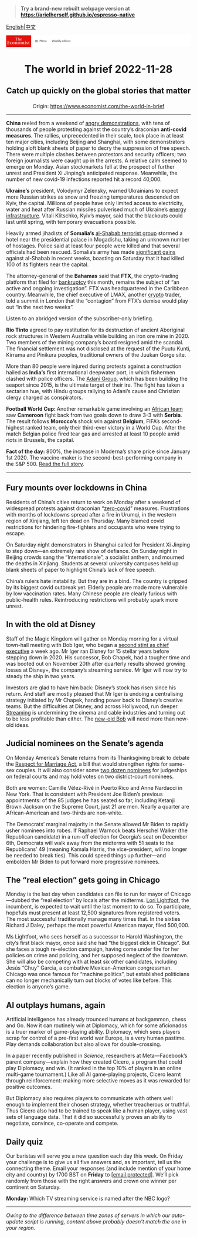 > **Try a brand-new rebuilt webpage version at https://arielherself.github.io/espresso-native**

[English](https://github.com/arielherself/espresso/blob/main/README.md)|[中文](https://github-com.translate.goog/arielherself/espresso/blob/main/README.md?_x_tr_sl=en&_x_tr_tl=zh-CN&_x_tr_hl=zh-CN&_x_tr_pto=wapp)



![The Economist](menubar.png)

# <p align="center">The world in brief 2022-11-28</p>

## <p align="center">Catch up quickly on the global stories that matter</p>

<p align="center">Origin: <a href="https://www.economist.com/the-world-in-brief">https://www.economist.com/the-world-in-brief</a><hr>

<strong>China </strong>reeled from a weekend of [angry demonstrations](https://www.economist.com/china/2022/11/27/unrest-breaks-out-across-china-as-frustration-at-lockdowns-grows), with tens of thousands of people protesting against the country’s draconian <strong>anti-covid measures</strong>. The rallies, unprecedented in their scale, took place in at least ten major cities, including Beijing and Shanghai, with some demonstrators holding aloft blank sheets of paper to decry the suppression of free speech. There were multiple clashes between protestors and security officers; two foreign journalists were caught up in the arrests. A relative calm seemed to emerge on Monday. Asian stockmarkets fell at the prospect of further unrest and President Xi Jinping’s anticipated response. Meanwhile, the number of new covid-19 infections reported hit a record 40,000.

<strong>Ukraine’s</strong> president, Volodymyr Zelensky, warned Ukrainians to expect more Russian strikes as snow and freezing temperatures descended on Kyiv, the capital. Millions of people have only limited access to electricity, water and heat after Russian missiles pulverised much of Ukraine’s [energy infrastructure](https://www.economist.com/europe/2022/11/23/in-ukraine-living-as-normal-is-an-act-of-defiance). Vitali Klitschko, Kyiv’s mayor, said that the blackouts could last until spring, with temporary evacuations possible. 

Heavily armed jihadists of <strong>Somalia’s</strong> [al-Shabab terrorist group](https://www.economist.com/middle-east-and-africa/2022/08/11/how-al-qaeda-and-islamic-state-are-digging-into-africa) stormed a hotel near the presidential palace in Mogadishu, taking an unknown number of hostages. Police said at least four people were killed and that several officials had been rescued. Somalia’s army has made [significant gains](https://www.economist.com/middle-east-and-africa/2022/11/03/somali-clans-are-revolting-against-jihadists) against al-Shabab in recent weeks, boasting on Saturday that it had killed 100 of its fighters near the capital.

The attorney-general of the <strong>Bahamas</strong> said that <strong>FTX</strong>, the crypto-trading platform that filed for [bankruptcy](https://www.economist.com/briefing/2022/11/17/the-failure-of-ftx-and-sam-bankman-fried-will-leave-deep-scars) this month, remains the subject of “an active and ongoing investigation”. FTX was headquartered in the Caribbean country. Meanwhile, the chief executive of LMAX, another [crypto](https://www.economist.com/leaders/2022/11/17/is-this-the-end-of-crypto) trader, told a summit in London that the “contagion” from FTX’s demise would play out “in the next two weeks”.

Listen to an abridged version of the subscriber-only briefing.

<strong>Rio Tinto</strong> agreed to pay restitution for its destruction of ancient Aboriginal rock structures in Western Australia while building an iron ore mine in 2020. Two members of the mining company’s board resigned amid the scandal. The financial settlement was not disclosed at the request of the Puutu Kunti, Kirrama and Pinikura peoples, traditional owners of the Juukan Gorge site.

More than 80 people were injured during protests against a construction hailed as <strong>India’s</strong> first international deepwater port, in which fishermen clashed with police officers. The [Adani Group](https://www.economist.com/business/2022/05/19/gautam-adani-wants-to-cement-his-grip-on-indias-heavy-industry), which has been building the seaport since 2015, is the ultimate target of their ire. The fight has taken a sectarian hue, with Hindu groups rallying to Adani’s cause and Christian clergy charged as conspirators.

<strong>Football World Cup: </strong>Another remarkable game involving an [African team](https://www.economist.com/middle-east-and-africa/2022/11/24/how-do-budding-african-footballers-make-it-to-the-top) saw <strong>Cameroon</strong> fight back from two goals down to draw 3-3 with <strong>Serbia</strong>. The result follows <strong>Morocco’s </strong>shock win against <strong>Belgium</strong>, FIFA’s second-highest ranked team, only their third-ever victory in a World Cup. After the match Belgian police fired tear gas and arrested at least 10 people amid riots in Brussels, the capital. 

<strong>Fact of the day:</strong> 800%, the increase in Moderna’s share price since January 1st 2020. The vaccine-maker is the second-best-performing company in the S&amp;P 500. [Read the full story](https://www.economist.com/business/2022/11/27/the-new-winners-and-losers-in-business). 

----------

## Fury mounts over lockdowns in China

Residents of China’s cities return to work on Monday after a weekend of widespread protests against draconian “[zero-covid](https://www.economist.com/china/2022/11/17/china-tweaks-its-zero-covid-policy)” measures. Frustrations with months of lockdowns spread after a fire in Urumqi, in the western region of Xinjiang, left ten dead on Thursday. Many blamed covid restrictions for hindering fire-fighters and occupants who were trying to escape. 

On Saturday night demonstrators in Shanghai called for President Xi Jinping to step down—an extremely rare show of defiance. On Sunday night in Beijing crowds sang the “Internationale”, a socialist anthem, and mourned the deaths in Xinjiang. Students at several university campuses held up blank sheets of paper to highlight China’s lack of free speech. 

China’s rulers hate instability. But they are in a bind. The country is gripped by its biggest covid outbreak yet. Elderly people are made more vulnerable by low vaccination rates. Many Chinese people are clearly furious with public-health rules. Reintroducing restrictions will probably spark more unrest.

## In with the old at Disney

Staff of the Magic Kingdom will gather on Monday morning for a virtual town-hall meeting with Bob Iger, who began a [second stint as chief executive](https://www.economist.com/leaders/2022/11/21/disney-brings-back-a-star-of-the-past-but-its-real-problem-is-the-script) a week ago. Mr Iger ran Disney for 15 stellar years before stepping down in 2020. His successor, Bob Chapek, had a tougher time and was booted out on November 20th after quarterly results showed growing losses at Disney+, the company’s streaming service. Mr Iger will now try to steady the ship in two years.

Investors are glad to have him back: Disney’s stock has risen since his return. And staff are mostly pleased that Mr Iger is undoing a centralising strategy initiated by Mr Chapek, handing power back to Disney’s creative teams. But the difficulties at Disney, and across Hollywood, run deeper. [Streaming](https://www.economist.com/business/disney-netflix-apple-is-anyone-winning-the-streaming-wars/21807591) is undermining the cinema and cable industries and turning out to be less profitable than either. The [new-old Bob](https://www.economist.com/business/2022/11/23/what-disney-can-learn-from-elton-john) will need more than new-old ideas.

## Judicial nominees on the Senate’s agenda

On Monday America’s Senate returns from its Thanksgiving break to debate the [Respect for Marriage Act](https://www.nytimes.com/2022/11/16/us/politics/same-sex-marriage-bill-senate.html), a bill that would strengthen rights for same-sex couples. It will also consider some [two dozen nominees](https://www.senate.gov/legislative/LIS/executive_calendar/xcalv.pdf) for judgeships on federal courts and may hold votes on two district-court nominees.

Both are women: Camille Vélez-Rivé in Puerto Rico and Anne Nardacci in New York. That is consistent with President Joe Biden’s previous appointments: of the 85 judges he has seated so far, including Ketanji Brown Jackson on the Supreme Court, just 21 are men. Nearly a quarter are African-American and two-thirds are non-white.

The Democrats’ marginal majority in the Senate allowed Mr Biden to rapidly usher nominees into robes. If Raphael Warnock beats Herschel Walker (the Republican candidate) in a run-off election for Georgia’s seat on December 6th, Democrats will walk away from the midterms with 51 seats to the Republicans’ 49 (meaning Kamala Harris, the vice-president, will no longer be needed to break ties). This could speed things up further—and embolden Mr Biden to put forward more progressive nominees.

## The “real election” gets going in Chicago

Monday is the last day when candidates can file to run for mayor of Chicago—dubbed the “real election” by locals after the midterms. [Lori Lightfoot](https://www.economist.com/democracy-in-america/2019/04/03/lori-lightfoot-becomes-chicagos-first-black-female-mayor), the incumbent, is expected to wait until the last moment to do so. To participate, hopefuls must present at least 12,500 signatures from registered voters. The most successful traditionally manage many times that. In the sixties Richard J Daley, perhaps the most powerful American mayor, filed 500,000.

Ms Lightfoot, who sees herself as a successor to Harold Washington, the city’s first black mayor, once said she had “the biggest dick in Chicago”. But she faces a tough re-election campaign, having come under fire for her policies on crime and policing, and her supposed neglect of the downtown. She will also be competing with at least six other candidates, including Jesús “Chuy” Garcia, a combative Mexican-American congressman. Chicago was once famous for “machine politics”, but established politicians can no longer mechanically turn out blocks of votes like before. This election is anyone’s game. 

## AI outplays humans, again

Artificial intelligence has already trounced humans at backgammon, chess and Go. Now it can routinely win at Diplomacy, which for some aficionados is a truer marker of game-playing ability. Diplomacy, which sees players scrap for control of a pre-first world war Europe, is a very human pastime. Play demands collaboration but also allows for double-crossing.

In a paper recently published in <em>Science</em>, researchers at Meta—Facebook’s parent company—explain how they created Cicero, a program that could play Diplomacy, and win. (It ranked in the top 10% of players in an online multi-game tournament.) Like all AI game-playing projects, Cicero learnt through reinforcement: making more selective moves as it was rewarded for positive outcomes.

But Diplomacy also requires players to communicate with others well enough to implement their chosen strategy, whether treacherous or truthful. Thus Cicero also had to be trained to speak like a human player, using vast sets of language data. That it did so successfully proves an ability to negotiate, convince, co-operate and compete. 

## Daily quiz

Our baristas will serve you a new question each day this week. On Friday your challenge is to give us all five answers and, as important, tell us the connecting theme. Email your responses (and include mention of your home city and country) by 1700 BST on <strong>Friday</strong> to [<span class="__cf_email__" data-cfemail="79280c10033c0a090b1c0a0a16391c1a16171614100a0d571a1614">[email&#160;protected]</span>](https://www.economist.com/cdn-cgi/l/email-protection#a2f3d7cbd8e7d1d2d0c7d1d1cde2c7c1cdcccdcfcbd1d68cc1cdcf). We’ll pick randomly from those with the right answers and crown one winner per continent on Saturday.

<strong>Monday: </strong>Which TV streaming service is named after the NBC logo?

----------

*Owing to the difference between time zones of servers in which our auto-update script is running, content above probably doesn't match the one in your region.*
